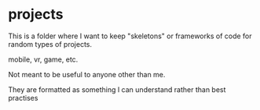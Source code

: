 # projects
This is a folder where I want to keep "skeletons" or frameworks of code for random types of projects.

mobile, vr, game, etc.

Not meant to be useful to anyone other than me.

They are formatted as something I can understand rather than best practises

